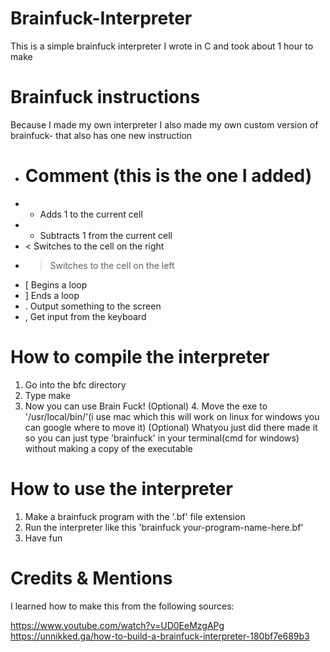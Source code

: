 # Brainfuck-Interpreter
This is a simple brainfuck interpreter I wrote in C and took about 1 hour to make

# Brainfuck instructions
Because I made my own interpreter I also made my own custom version of brainfuck-
that also has one new instruction

- #    Comment                                (this is the one I added)
- +    Adds 1 to the current cell
- -    Subtracts 1 from the current cell
- <    Switches to the cell on the right
- >    Switches to the cell on the left
- [    Begins a loop
- ]    Ends a loop
- .    Output something to the screen
- ,    Get input from the keyboard

# How to compile the interpreter
1. Go into the bfc directory
2. Type make
3. Now you can use Brain Fuck!
(Optional) 4. Move the exe to '/usr/local/bin/'(i use mac which this will work on linux for windows you can google where to move it)
(Optional) Whatyou just did there made it so you can just type 'brainfuck' in your terminal(cmd for windows) without making a copy of the executable

# How to use the interpreter
1. Make a brainfuck program with the '.bf' file extension
2. Run the interpreter like this 'brainfuck your-program-name-here.bf'
3. Have fun

# Credits & Mentions
I learned how to make this from the following sources:

https://www.youtube.com/watch?v=UD0EeMzgAPg
https://unnikked.ga/how-to-build-a-brainfuck-interpreter-180bf7e689b3
